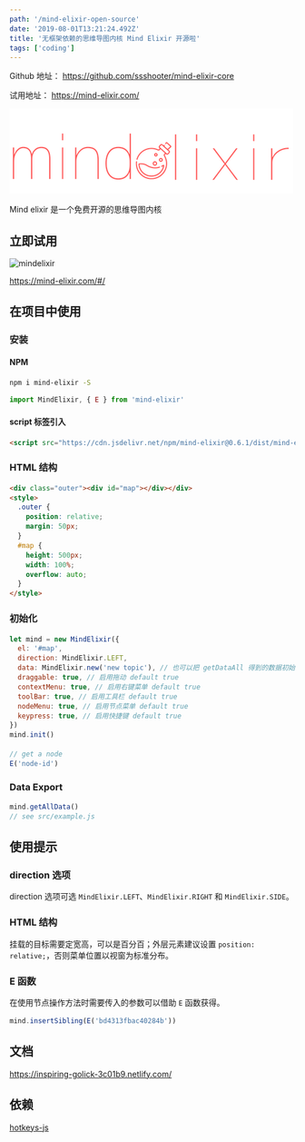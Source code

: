 ```yaml
---
path: '/mind-elixir-open-source'
date: '2019-08-01T13:21:24.492Z'
title: '无框架依赖的思维导图内核 Mind Elixir 开源啦'
tags: ['coding']
---
```


Github 地址： https://github.com/ssshooter/mind-elixir-core

试用地址： https://mind-elixir.com/

![mindelixir logo](https://raw.githubusercontent.com/ssshooter/mind-elixir-core/master/logo.png)

Mind elixir 是一个免费开源的思维导图内核

## 立即试用

![mindelixir](https://raw.githubusercontent.com/ssshooter/mind-elixir-core/master/screenshot.png)

https://mind-elixir.com/#/

## 在项目中使用

### 安装

#### NPM

```bash
npm i mind-elixir -S
```

```javascript
import MindElixir, { E } from 'mind-elixir'
```

#### script 标签引入

```html
<script src="https://cdn.jsdelivr.net/npm/mind-elixir@0.6.1/dist/mind-elixir.js"></script>
```

### HTML 结构

```html
<div class="outer"><div id="map"></div></div>
<style>
  .outer {
    position: relative;
    margin: 50px;
  }
  #map {
    height: 500px;
    width: 100%;
    overflow: auto;
  }
</style>
```

### 初始化

```javascript
let mind = new MindElixir({
  el: '#map',
  direction: MindElixir.LEFT,
  data: MindElixir.new('new topic'), // 也可以把 getDataAll 得到的数据初始化
  draggable: true, // 启用拖动 default true
  contextMenu: true, // 启用右键菜单 default true
  toolBar: true, // 启用工具栏 default true
  nodeMenu: true, // 启用节点菜单 default true
  keypress: true, // 启用快捷键 default true
})
mind.init()

// get a node
E('node-id')
```

### Data Export

```javascript
mind.getAllData()
// see src/example.js
```

## 使用提示

### direction 选项

direction 选项可选 `MindElixir.LEFT`、`MindElixir.RIGHT` 和 `MindElixir.SIDE`。

### HTML 结构

挂载的目标需要定宽高，可以是百分百；外层元素建议设置 `position: relative;`，否则菜单位置以视窗为标准分布。

### E 函数

在使用节点操作方法时需要传入的参数可以借助 `E` 函数获得。

```javascript
mind.insertSibling(E('bd4313fbac40284b'))
```

## 文档

https://inspiring-golick-3c01b9.netlify.com/

## 依赖

[hotkeys-js](https://www.npmjs.com/package/hotkeys-js)
